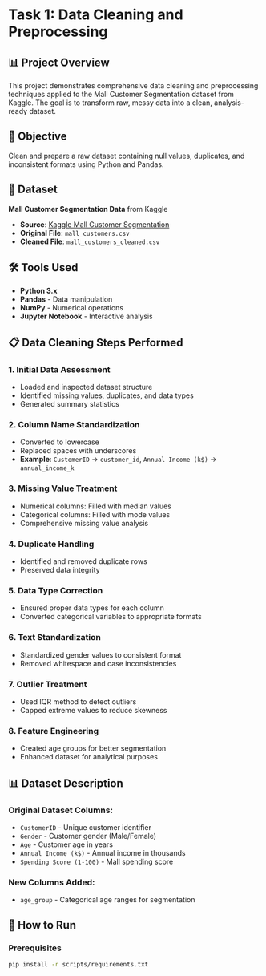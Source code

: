 # Task 1: Data Cleaning and Preprocessing

## 📊 Project Overview
This project demonstrates comprehensive data cleaning and preprocessing techniques applied to the Mall Customer Segmentation dataset from Kaggle. The goal is to transform raw, messy data into a clean, analysis-ready dataset.

## 🎯 Objective
Clean and prepare a raw dataset containing null values, duplicates, and inconsistent formats using Python and Pandas.

## 📁 Dataset
**Mall Customer Segmentation Data** from Kaggle
- **Source**: [Kaggle Mall Customer Segmentation](https://www.kaggle.com/datasets/vjchoudhary7/customer-segmentation-tutorial-in-python)
- **Original File**: `mall_customers.csv`
- **Cleaned File**: `mall_customers_cleaned.csv`

## 🛠️ Tools Used
- **Python 3.x**
- **Pandas** - Data manipulation
- **NumPy** - Numerical operations
- **Jupyter Notebook** - Interactive analysis

## 📋 Data Cleaning Steps Performed

### 1. Initial Data Assessment
- Loaded and inspected dataset structure
- Identified missing values, duplicates, and data types
- Generated summary statistics

### 2. Column Name Standardization
- Converted to lowercase
- Replaced spaces with underscores
- **Example**: `CustomerID` → `customer_id`, `Annual Income (k$)` → `annual_income_k`

### 3. Missing Value Treatment
- Numerical columns: Filled with median values
- Categorical columns: Filled with mode values
- Comprehensive missing value analysis

### 4. Duplicate Handling
- Identified and removed duplicate rows
- Preserved data integrity

### 5. Data Type Correction
- Ensured proper data types for each column
- Converted categorical variables to appropriate formats

### 6. Text Standardization
- Standardized gender values to consistent format
- Removed whitespace and case inconsistencies

### 7. Outlier Treatment
- Used IQR method to detect outliers
- Capped extreme values to reduce skewness

### 8. Feature Engineering
- Created age groups for better segmentation
- Enhanced dataset for analytical purposes

## 📊 Dataset Description

### Original Dataset Columns:
- `CustomerID` - Unique customer identifier
- `Gender` - Customer gender (Male/Female)
- `Age` - Customer age in years
- `Annual Income (k$)` - Annual income in thousands
- `Spending Score (1-100)` - Mall spending score

### New Columns Added:
- `age_group` - Categorical age ranges for segmentation

## 🚀 How to Run

### Prerequisites
```bash
pip install -r scripts/requirements.txt
